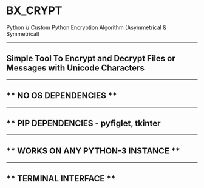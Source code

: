 # BX_CRYPT
Python // Custom Python Encryption Algorithm (Asymmetrical & Symmetrical)

-------------------------------------------------------------------------------------------------
Simple Tool To Encrypt and Decrypt Files or Messages with Unicode Characters
-------------------------------------------------------------------------------------------------

-------------------------------------------------------------------------------------------------
** NO OS DEPENDENCIES **
-------------------------------------------------------------------------------------------------

-------------------------------------------------------------------------------------------------
** PIP DEPENDENCIES - pyfiglet, tkinter
-------------------------------------------------------------------------------------------------

-------------------------------------------------------------------------------------------------
** WORKS ON ANY PYTHON-3 INSTANCE **
-------------------------------------------------------------------------------------------------

-------------------------------------------------------------------------------------------------
** TERMINAL INTERFACE **
-------------------------------------------------------------------------------------------------
